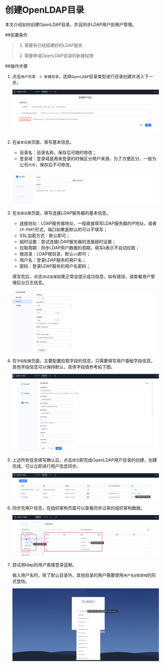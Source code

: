 # 创建OpenLDAP目录

本文介绍如何创建OpenLDAP目录，并且同步LDAP用户到用户管理。

##前置条件

> 1. 需要有已经搭建好的LDAP服务
>
> 2. 需要申请OpenLDAP目录的新建权限

##操作步骤

1. 点击`用户目录 -> 新建目录`，选择`OpenLDAP`目录类型进行目录创建并进入下一步。

   ![image-20201015072854869](AddLdapDirectory/image-20201015072854869.png)

2. 在`基本设置`页面，填写基本信息。

   - 目录名：目录名称，保存后可随时修改；
   - 登录域：登录域是用来登录的时候区分用户来源，为了方便区分，一般为公司`代号`，保存后不可修改。

   ![image-20201015073229219](AddLdapDirectory/image-20201015073229219.png)

3. 在`连接设置`页面，填写连接LDAP服务器的基本信息。

   - 连接地址：LDAP服务器地址，一般直接填写LDAP服务器的IP地址，或者`IP:PORT`形式，端口如果是默认的可以不填写；
   - SSL加密方式：默认即可；
   - 超时设置：尝试连接LDAP服务器的连接超时设置；
   - 拉取周期：同步LDAP用户数据的周期，填写`0`表示不自动拉取；
   - 根目录：LDAP根目录，默认`cn`即可；
   - 用户名：登录LDAP服务的用户名；
   - 密码：登录LDAP服务的用户名密码；

   填写完后，点击`测试连接`如果正常会提示成功信息，如有错误，请查看用户管理后台日志信息。

   ![image-20201015073608267](AddLdapDirectory/image-20201015073608267.png)

   

4. 在`字段配置`页面，主要配置拉取字段的信息，只需要填写用户基础字段信息，其他字段信息可以保持默认，具体字段值参考如下图。

   ![image-20201015074637709](AddLdapDirectory/image-20201015074637709.png)

5. 上述所有信息填写确认后，点击`提交`即完成OpenLDAP用户目录的创建，创建完成，可以立即进行用户信息同步。

   ![image-20201015074933666](AddLdapDirectory/image-20201015074933666.png)

6. 同步完用户信息，在组织架构页面可以查看同步过来的组织架构数据。

   ![image-20201015075106518](AddLdapDirectory/image-20201015075106518.png)

7. 尝试用ldap的用户直接登录蓝鲸。

   输入用户名时，除了默认目录外，其他目录的用户需要使用`用户名@登录域`的形式登陆。

   ![image-20201110182149089](AddLdapDirectory/image-20201110182149089.png)

